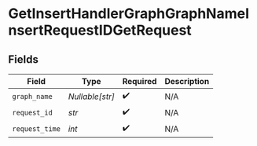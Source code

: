 # GetInsertHandlerGraphGraphNameInsertRequestIDGetRequest


## Fields

| Field              | Type               | Required           | Description        |
| ------------------ | ------------------ | ------------------ | ------------------ |
| `graph_name`       | *Nullable[str]*    | :heavy_check_mark: | N/A                |
| `request_id`       | *str*              | :heavy_check_mark: | N/A                |
| `request_time`     | *int*              | :heavy_check_mark: | N/A                |